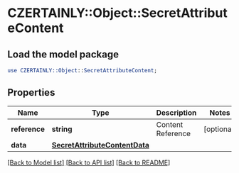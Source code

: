 # CZERTAINLY::Object::SecretAttributeContent

## Load the model package
```perl
use CZERTAINLY::Object::SecretAttributeContent;
```

## Properties
Name | Type | Description | Notes
------------ | ------------- | ------------- | -------------
**reference** | **string** | Content Reference | [optional] 
**data** | [**SecretAttributeContentData**](SecretAttributeContentData.md) |  | 

[[Back to Model list]](../README.md#documentation-for-models) [[Back to API list]](../README.md#documentation-for-api-endpoints) [[Back to README]](../README.md)



